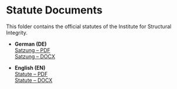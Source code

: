 # Statute Documents

This folder contains the official statutes of the Institute for Structural Integrity.

- **German (DE)**  
  [Satzung – PDF](./DE%20-%20Forma%20-%20e.%20V.%20Satzung.pdf)  
  [Satzung – DOCX](./DE%20-%20Forma%20-%20e.%20V.%20Satzung.docx)

- **English (EN)**  
  [Statute – PDF](./EN%20-%20Forma%20-%20e.%20V.%20Statute.pdf)  
  [Statute – DOCX](./EN%20-%20Forma%20-%20e.%20V.%20Statute.docx)

